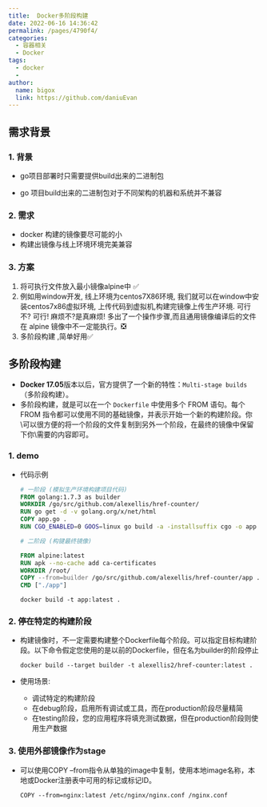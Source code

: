 ```yaml
---
title:  Docker多阶段构建
date: 2022-06-16 14:36:42
permalink: /pages/4790f4/
categories:
  - 容器相关
  - Docker
tags:
  - docker
  - 
author: 
  name: bigox
  link: https://github.com/daniuEvan
---
```

## 需求背景

### 1. 背景

- go项目部署时只需要提供build出来的二进制包

- go 项目build出来的二进制包对于不同架构的机器和系统并不兼容

### 2. 需求

- docker 构建的镜像要尽可能的小
- 构建出镜像与线上环境环境完美兼容

### 3. 方案

1. 将可执行文件放入最小镜像alpine中 ✅
2. 例如用window开发, 线上环境为centos7X86环境, 我们就可以在window中安装centos7x86虚拟环境, 上传代码到虚拟机,构建完镜像上传生产环境. 可行不? 可行! 麻烦不?是真麻烦! 多出了一个操作步骤,而且通用镜像编译后的文件在 alpine 镜像中不一定能执行。❎
3. 多阶段构建 ,简单好用✅

## 多阶段构建

- **Docker 17.05**版本以后，官方提供了一个新的特性：`Multi-stage builds`（多阶段构建）。
- 多阶段构建，就是可以在一个 `Dockerfile` 中使用多个 FROM 语句。每个 FROM 指令都可以使用不同的基础镜像，并表示开始一个新的构建阶段。你\可以很方便的将一个阶段的文件复制到另外一个阶段，在最终的镜像中保留下你\需要的内容即可。

### 1. demo

- 代码示例

  ```dockerfile
  # 一阶段 (模拟生产环境构建项目代码)
  FROM golang:1.7.3 as builder
  WORKDIR /go/src/github.com/alexellis/href-counter/
  RUN go get -d -v golang.org/x/net/html  
  COPY app.go .
  RUN CGO_ENABLED=0 GOOS=linux go build -a -installsuffix cgo -o app .
  
  # 二阶段 (构键最终镜像)
  
  FROM alpine:latest  
  RUN apk --no-cache add ca-certificates
  WORKDIR /root/
  COPY --from=builder /go/src/github.com/alexellis/href-counter/app .
  CMD ["./app"] 
  ```

  `docker build -t app:latest .`

### 2. 停在特定的构建阶段

- 构建镜像时，不一定需要构建整个Dockerfile每个阶段。可以指定目标构建阶段。以下命令假定您使用的是以前的Dockerfile，但在名为builder的阶段停止

  ```shell
  docker build --target builder -t alexellis2/href-counter:latest .
  ```

- 使用场景:

  - 调试特定的构建阶段
  - 在debug阶段，启用所有调试或工具，而在production阶段尽量精简
  - 在testing阶段，您的应用程序将填充测试数据，但在production阶段则使用生产数据

### 3. 使用外部镜像作为stage

- 可以使用COPY –from指令从单独的image中复制，使用本地image名称，本地或Docker注册表中可用的标记或标记ID。

  ```shell
  COPY --from=nginx:latest /etc/nginx/nginx.conf /nginx.conf
  ```

  